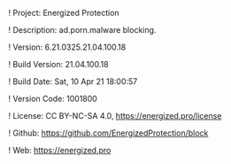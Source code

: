 ! Project: Energized Protection

! Description: ad.porn.malware blocking.

! Version: 6.21.0325.21.04.100.18

! Build Version: 21.04.100.18

! Build Date: Sat, 10 Apr 21 18:00:57

! Version Code: 1001800

! License: CC BY-NC-SA 4.0, https://energized.pro/license

! Github: https://github.com/EnergizedProtection/block

! Web: https://energized.pro
